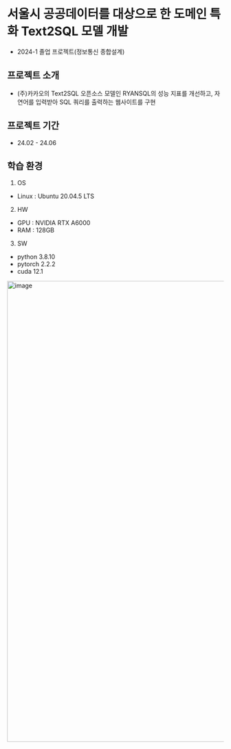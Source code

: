 # 서울시 공공데이터를 대상으로 한 도메인 특화 Text2SQL 모델 개발
- 2024-1 졸업 프로젝트(정보통신 종합설계)

## 프로젝트 소개
- (주)카카오의 Text2SQL 오픈소스 모델인 RYANSQL의 성능 지표를 개선하고,
자연어를 입력받아 SQL 쿼리를 출력하는 웹사이트를 구현

## 프로젝트 기간
- 24.02 - 24.06

## 학습 환경
1. OS
  - Linux : Ubuntu 20.04.5 LTS
2. HW
  - GPU : NVIDIA RTX A6000
  - RAM : 128GB
3. SW
  - python 3.8.10
  - pytorch 2.2.2
  - cuda 12.1

<img width="1072" alt="image" src="https://github.com/user-attachments/assets/6262b18d-91c5-408e-bbdd-9d75df414f19" />
